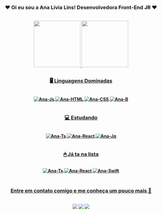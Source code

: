 
<h3 align="center"><b> ❤ Oi eu sou a Ana Lívia Lins! Desenvolvedora Front-End JR ❤ <b></h3><br>

<div align="center">
  <a href="https://github.com/analivialins">
  <img height="150em" src="https://github-readme-stats.vercel.app/api?username=analivialins&show_icons=true&theme=aura_dark&include_all_commits=true&count_private=true"/>
     <img height="150em" src="https://github-readme-stats.vercel.app/api/top-langs/?username=analivialins&layout=compact&langs_count=7&theme=aura_dark"/>
</div>
  
  ##
  
<h3 align="center"><b>🖥 Linguagens Dominadas<b></h3> 
  
<div align="center" style="display: inline_block"><br>
  <img align="center" alt="Ana-Js" src="https://img.shields.io/badge/JavaScript-F7DF1E?style=for-the-badge&logo=javascript&logoColor=black">
  <img align="center" alt="Ana-HTML" src="https://img.shields.io/badge/HTML5-E34F26?style=for-the-badge&logo=html5&logoColor=white">
  <img align="center" alt="Ana-CSS" src="https://img.shields.io/badge/CSS3-1572B6?style=for-the-badge&logo=css3&logoColor=white">
  <img align="center" alt="Ana-B" src="https://img.shields.io/badge/Bootstrap-563D7C?style=for-the-badge&logo=bootstrap&logoColor=white">
</div><br>
  
<h3 align="center"><b>💻 Estudando<b></h3>
    
<div align="center" style="display: inline_block"><br>
  <img align="center" alt="Ana-Ts" src="https://img.shields.io/badge/TypeScript-007ACC?style=for-the-badge&logo=typescript&logoColor=white">
  <img align="center" alt="Ana-React" src="https://img.shields.io/badge/React-20232A?style=for-the-badge&logo=react&logoColor=61DAFB">
  <img align="center" alt="Ana-Jq" src="https://img.shields.io/badge/jQuery-0769AD?style=for-the-badge&logo=jquery&logoColor=white">
</div><br>
  
<h3 align="center"><b>🖱 Já ta na lista<b></h3>
  
<div align="center" style="display: inline_block"><br>
  <img align="center" alt="Ana-Ts" src="https://img.shields.io/badge/React_Native-20232A?style=for-the-badge&logo=react&logoColor=61DAFB">
  <img align="center" alt="Ana-React" src="https://img.shields.io/badge/Flutter-02569B?style=for-the-badge&logo=flutter&logoColor=white">
  <img align="center" alt="Ana-Swift" src="https://img.shields.io/badge/Swift-FA7343?style=for-the-badge&logo=swift&logoColor=white">
</div><br>

  
  ##

<h3 align="center"><b>Entre em contato comigo e me conheça um pouco mais 💭<b></h3><br>
  
<div align="center"> 
  <a href="https://instagram.com/analivialins" target="https://instagram.com/analivialins"><img src="https://img.shields.io/badge/-Instagram-%23E4405F?style=for-the-badge&logo=instagram&logoColor=white" target="_blank"></a>
  <a href = "mailto:livialins.contato@gmail.com"><img src="https://img.shields.io/badge/-Gmail-%23333?style=for-the-badge&logo=gmail&logoColor=white" target="mailto:livialins.contato@gmail.com"></a>
  <a href="https://www.linkedin.com/in/analivialins" target="https://www.linkedin.com/in/analivialins"><img src="https://img.shields.io/badge/-LinkedIn-%230077B5?style=for-the-badge&logo=linkedin&logoColor=white" target="_blank"></a> 
</div><br>


